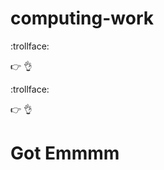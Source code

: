 # computing-work
:trollface:

:point_right:
:ok_hand:

:trollface:

:point_right:
:ok_hand:
# Got Emmmm
